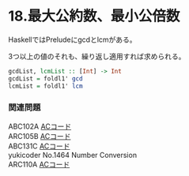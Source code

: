 # 18.最大公約数、最小公倍数

HaskellではPreludeにgcdとlcmがある。

3つ以上の値のそれも、繰り返し適用すれば求められる。

```haskell
gcdList, lcmList :: [Int] -> Int
gcdList = foldl1' gcd
lcmList = foldl1' lcm
```

### 関連問題

ABC102A [ACコード](https://atcoder.jp/contests/abc102/submissions/22946229)\
ARC105B [ACコード](https://atcoder.jp/contests/arc105/submissions/22946285)\
ABC131C [ACコード](https://atcoder.jp/contests/abc131/submissions/22946480)\
yukicoder No.1464 Number Conversion\
ARC110A [ACコード](https://atcoder.jp/contests/arc110/submissions/22946589)
